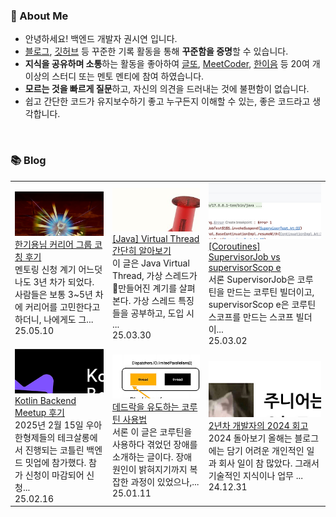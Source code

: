 ### 🚀 About Me

- 안녕하세요! 백엔드 개발자 권시연 입니다.
- [블로그](https://yeonyeon.tistory.com/), [깃허브](https://github.com/yeon-06) 등 꾸준한 기록 활동을 통해 **꾸준함을 증명**할 수 있습니다.
- **지식을 공유하며 소통**하는 활동을 좋아하여 [글또](https://www.notion.so/ac5b18a482fb4df497d4e8257ad4d516), [MeetCoder](https://github.com/Meet-Coder-Study/posting-review), [한이음](https://www.hanium.or.kr/portal/index.do) 등 20여 개 이상의 스터디 또는 멘토 멘티에 참여 하였습니다.
- **모르는 것을 빠르게 질문**하고, 자신의 의견을 드러내는 것에 불편함이 없습니다.
- 쉽고 간단한 코드가 유지보수하기 좋고 누구든지 이해할 수 있는, 좋은 코드라고 생각합니다.

<br/>

### 📚 Blog
<table><tbody><tr>
<td>
    <a href="https://yeonyeon.tistory.com/350">
        <img width="100%" src="/img/7779715152032115475.png"/><br/>
        <div>한기용님 커리어 그룹 코칭 후기 </div>
    </a>
    <div>멘토링 신청 계기 어느덧 나도 3년 차가 되었다. 사람들은 보통 3~5년 차에 커리어를 고민한다고 하더니, 나에게도 그...</div>
    <div>25.05.10</div>
</td>
<td>
    <a href="https://yeonyeon.tistory.com/349">
        <img width="100%" src="/img/4143170044099145854.png"/><br/>
        <div>[Java] Virtual Thread 간단히 알아보기 </div>
    </a>
    <div>이 글은 Java Virtual Thread, 가상 스레드가 만들어진 계기를 살펴본다. 가상 스레드 특징들을 공부하고, 도입 시 ...</div>
    <div>25.03.30</div>
</td>
<td>
    <a href="https://yeonyeon.tistory.com/348">
        <img width="100%" src="/img/3423852861652393121.png"/><br/>
        <div>[Coroutines] SupervisorJob vs supervisorScop e </div>
    </a>
    <div>서론 SupervisorJob은  코루틴을 만드는 코루틴 빌더이고, supervisorScop e은 코루틴 스코프를 만드는 스코프 빌더이...</div>
    <div>25.03.02</div>
</td>
</tr>
<tr>
<td>
    <a href="https://yeonyeon.tistory.com/347">
        <img width="100%" src="/img/1408763882494434960.png"/><br/>
        <div>Kotlin Backend Meetup 후기 </div>
    </a>
    <div>2025년 2월 15일 우아한형제들의 테크살롱에서 진행되는 코틀린 백엔드 밋업에 참가했다. 참가 신청이 마감되어 신청...</div>
    <div>25.02.16</div>
</td>
<td>
    <a href="https://yeonyeon.tistory.com/346">
        <img width="100%" src="/img/2790616138175075197.png"/><br/>
        <div>데드락을 유도하는 코루틴 사용법 </div>
    </a>
    <div>서론 이 글은 코루틴을 사용하다 겪었던 장애를 소개하는 글이다. 장애 원인이 밝혀지기까지 복잡한 과정이 있었으나,...</div>
    <div>25.01.11</div>
</td>
<td>
    <a href="https://yeonyeon.tistory.com/345">
        <img width="100%" src="/img/9129055326691792847.png"/><br/>
        <div>2년차 개발자의 2024 회고 </div>
    </a>
    <div>2024 돌아보기 올해는 블로그에는 담기 어려운 개인적인 일과 회사 일이 참 많았다. 그래서 기술적인 지식이나 업무 ...</div>
    <div>24.12.31</div>
</td>
</tr>
</tbody></table>
